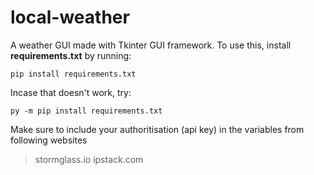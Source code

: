 # local-weather
A weather GUI made with Tkinter GUI framework. To use this, install **requirements.txt** by running:

```
pip install requirements.txt
``` 

Incase that doesn't work, try:

```
py -m pip install requirements.txt
```

Make sure to include your authoritisation (api key) in the variables from following websites
> stormglass.io
> ipstack.com
